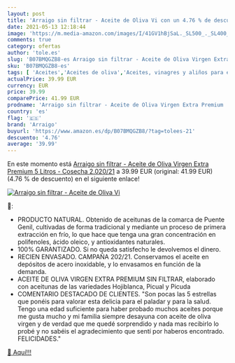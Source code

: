 ```yaml
---
layout: post
title: 'Arraigo sin filtrar - Aceite de Oliva Vi con un 4.76 % de descuento'
date: 2021-05-13 12:18:44
image: 'https://m.media-amazon.com/images/I/41GV1hBjSaL._SL500_._SL400_.jpg'
comments: true
category: ofertas
author: 'tole.es'
slug: 'B07BMQGZB8-es Arraigo sin filtrar - Aceite de Oliva Virgen Extra Premium...'
sku: 'B07BMQGZB8-es'
tags: [ 'Aceites','Aceites de oliva','Aceites, vinagres y aliños para ensalada','Alimentación y bebidas','aceite','arraigo','de','extra','oliva','virgen', ]
actualPrice: 39.99 EUR
currency: EUR
price: 39.99
comparePrice: 41.99 EUR
prodname: 'Arraigo sin filtrar - Aceite de Oliva Virgen Extra Premium  5 Litros  - Cosecha 2.020/21'
country: 'es'
flag: '🇪🇸'
brand: 'Arraigo'
buyurl: 'https://www.amazon.es/dp/B07BMQGZB8/?tag=tolees-21'
descuento: '4.76'
average: '39.99'
---
```


En este momento está [Arraigo sin filtrar - Aceite de Oliva Virgen Extra Premium  5 Litros  - Cosecha 2.020/21](https://www.amazon.es/dp/B07BMQGZB8/?tag=tolees-21) a 39.99 EUR (original: 41.99 EUR) (4.76 %  de descuento) en el siguiente enlace!

[![Arraigo sin filtrar - Aceite de Oliva Vi](https://m.media-amazon.com/images/I/41GV1hBjSaL._SL500_._SL400_.jpg)](https://www.amazon.es/dp/B07BMQGZB8/?tag=tolees-21)

🔎:

- PRODUCTO NATURAL. Obtenido de aceitunas de la comarca de Puente Genil, cultivadas de forma tradicional y mediante un proceso de primera extracción en frío, lo que hace que tenga una gran concentración en polifenoles, ácido oleico, y antioxidantes naturales.
- 100% GARANTIZADO. Si no queda satisfecho le devolvemos el dinero.
- RECIEN ENVASADO. CAMPAÑA 202/21. Conservamos el aceite en depósitos de acero inoxidable, y lo envasamos en función de la demanda.
- ACEITE DE OLIVA VIRGEN EXTRA PREMIUM SIN FILTRAR, elaborado con aceitunas de las variedades Hojiblanca, Picual y Picuda
- COMENTARIO DESTACADO DE CLIENTES. "Son pocas las 5 estrellas que ponéis para valorar esta delicia para el paladar y para la salud. Tengo una edad suficiente para haber probado muchos aceites porque me gusta mucho y mi familia siempre desayuna con aceite de oliva virgen y de verdad que me quedé sorprendido y nada mas recibirlo lo probé y no sabéis el agradecimiento que sentí por haberos encontrado. FELICIDADES."

[🛒 Aquí!!!](https://www.amazon.es/dp/B07BMQGZB8/?tag=tolees-21)

